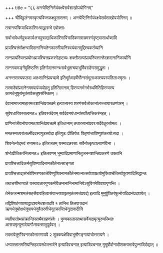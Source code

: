 +++
title = "६६ अन्त्येष्टिनिर्णयंवक्ष्येसर्वशाखोपयोगिनम्"

+++
श्रीविठ्ठलंनमस्कृत्यविघ्नकक्षहुताशनम् । अन्त्येष्टिनिर्णयंवक्ष्येसर्वशाखोपयोगिनम् ॥

तत्रान्त्यक्रियाधिकारिणःश्राद्धारम्भे एवोक्ताः

सर्वाभावेधर्मपुत्रःकार्यःतत्रपुत्राद्याधिकारिणापित्रादिकमासन्नमरणंदृष्ट्वासार्धाब्दादि

प्रायश्चित्तंमोक्षन्वादिदानानिचतेनकारणीयानिस्वयंवातमुद्दिश्यकर्तव्यानि

तत्नप्रायश्चित्तप्रयोगःप्रायश्चित्तप्रकरणेद्रष्टव्यः शक्तौसत्यांप्रायश्चित्तान्तेदशदानानिकार्याणि

तत्नगवामङ्गेंषुतिष्ठन्ति इतिगोदानमन्त्रःसर्वभूताश्रयाभूर्मिवराहेणसमुद्धृता ।

अनन्तसस्यफलदा अतःशान्तिंप्रयच्छमे इतिभूमेःमहर्षेर्गोत्नसंभूताःकाश्यपस्यतिलाःस्मृताः ।

तस्मादेषांप्रदानेनममपापंव्यपोहतु इतितिलानाम् हिरण्यगर्भगर्भस्थमितिहिरण्यस्य कामधेनुषुसंभूतंसर्वक्रतुषसंस्थितम् ।

देवानामाज्यमाहारमतःशान्तिंप्रयच्छमे इत्याज्यस्य शरणंसर्वलोकानांलज्जायारक्षणंपरम् ।

सुवेषधारिवस्त्रत्वमतः० इतिवस्त्रंदेयम् सर्वदेवमयंधान्यंसर्वोत्पत्तिकरंमहत् ।

प्राणिनांजीवनोपायमतःशान्तिंप्रयच्छमे इतिधान्यम् तथारसानांप्रवरःसदैवेक्षुरसोमतः ।

ममतस्मात्परांलक्ष्मींददस्वगुडसर्वदा इतिगुडः प्रीतिर्यतः पितृणांचाविष्णुशंकरयोःसदा ।

शिवनेत्नोद्भवं रुप्यमतः० इतिरजतम् यस्मादन्नरसाः सर्वेनोत्कृष्टालवणंविना ।

शंभोःप्रीतिकरंनित्यमतः० इतिलवणम् भूम्यादिप्रमाणानितुजननशान्तिप्रकरणे उक्तानि

प्रायश्चित्तादिकर्मसुविष्ण्वादिनामकीर्तनात्साङ्गता

प्रायश्चित्ताद्यसंभवेपिमरणकालेविष्णुशिवनामकीर्तनमात्नात्सर्वपापक्षयोमुक्तिश्चेतिसर्वपुराणादिसिद्धान्तः

तथाचश्रीभागवते यस्यावतारगुणकर्मविडम्बनानिनामानियेऽसुविगमेविवशागृणन्ति ।

तेनेकजन्मशमलंसहसैवावहित्वासंयान्त्यपावृतमृतंतमजंप्रपद्ये इत्यादि मुमूर्षुपितरंषुत्नोयदिदानंप्रदापयेत् ।

तद्विशिष्टंगयाश्राद्धादश्वमेधशतादपि १ तानिच तिलपात्रदानं ऋणधेनुमोक्षधेनुपापधेनुवैतरणीधेनूत्क्रान्तिधेनुदानादीनि

व्यतीपातोथसंक्रान्तिस्तथैवग्रहणंरवेः । पुण्यकालास्तथासर्वेयदामृत्युरुपस्थितः आसन्नमृत्युनादेयागौःसवत्सातुपूर्ववत् ।

तदभावेतुगौरेवनरकोत्तारणायवै २ शुक्कपक्षेदिवाभूमौगङ्गायांचोत्तरायणे ।

धन्यास्तातमरिष्यन्तिहदयस्थेजनार्दने इत्यादिवचनात् इत्यादिवचनात् मुमूर्षोर्दानादौशक्त्यभावेपुत्नादिर्दद्यात् ॥
